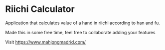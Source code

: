 # Riichi Calculator
Application that calculates value of a hand in riichi according to han and fu.

Made this in some free time, feel free to collaborate adding your features

Visit https://www.mahjongmadrid.com/
